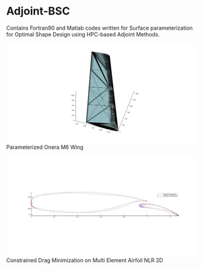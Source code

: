 # Adjoint-BSC

Contains Fortran90 and Matlab codes written for Surface parameterization for Optimal Shape Design using HPC-based Adjoint Methods.

![Deformed Wing](hicks_henne/3D/deformed_example.jpg)
Parameterized Onera M6 Wing

![Result](hicks_henne/lib/NLR_2d/result.jpg)
Constrained Drag Minimization on Multi Element Airfoil NLR 2D 
